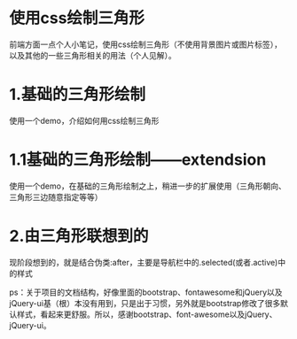 # 使用css绘制三角形
前端方面一点个人小笔记，使用css绘制三角形（不使用背景图片或图片标签），以及其他的一些三角形相关的用法（个人见解）。

# 1.基础的三角形绘制
使用一个demo，介绍如何用css绘制三角形

# 1.1基础的三角形绘制——extendsion
使用一个demo，在基础的三角形绘制之上，稍进一步的扩展使用（三角形朝向、三角形三边随意指定等等）

# 2.由三角形联想到的
现阶段想到的，就是结合伪类:after，主要是导航栏中的.selected(或者.active)中的样式

ps：关于项目的文档结构，好像里面的bootstrap、fontawesome和jQuery以及jQuery-ui基（根）本没有用到，只是出于习惯，另外就是bootstrap修改了很多默认样式，看起来更舒服。所以，感谢bootstrap、font-awesome以及jQuery、jQuery-ui。
